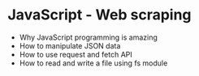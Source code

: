 # JavaScript - Web scraping

- Why JavaScript programming is amazing
- How to manipulate JSON data
- How to use request and fetch API
- How to read and write a file using fs module
